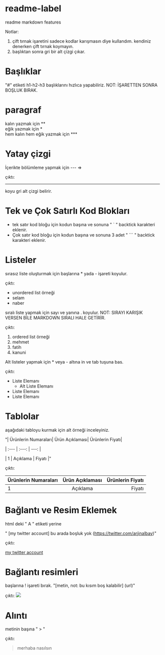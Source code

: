 # readme-label
readme markdown features

Notlar:
1. çift tırnak işaretini sadece kodlar karışmasın diye kullandım. kendiniz denerken çift tırnak koymayın.
3. başlıktan sonra gri bir alt çizgi çıkar.


# Başlıklar

"#" etiketi h1-h2-h3 başlıklarını hızlıca yapabiliriz.
NOT: İŞARETTEN SONRA BOŞLUK BIRAK. 


 # paragraf
 
 kalın yazmak için **  
 eğik yazmak için *  
 hem kalın hem eğik yazmak için ***
 
 # Yatay çizgi

İçerikte bölümleme yapmak için --- =>

çıktı:

---

koyu gri alt çizgi belirir.


# Tek ve Çok Satırlı Kod Blokları

* tek satır kod bloğu için kodun başına ve sonuna " ` "  backtick  karakteri eklenir.
* Çok satır kod bloğu için kodun başına ve sonuna 3 adet " ``` " backtick  karakteri eklenir.


# Listeler

sırasız liste oluşturmak için başlarına * yada - işareti koyulur.

çıktı:

 - unordered list örneği
 - selam 
 - naber

sıralı liste yapmak için sayı ve yanına . koyulur.
NOT: SIRAYI KARIŞIK VERSEN BİLE MARKDOWN SIRALI HALE GETİRİR.

çıktı:

  1. ordered list örneği
  2. mehmet
  3. fatih
  4. kanuni

Alt listeler yapmak için * veya - altına in ve tab tuşuna bas.

çıktı:

* Liste Elemanı
  *   Alt Liste Elemanı
*   Liste Elemanı
*   Liste Elemanı


# Tablolar

aşağıdaki tabloyu kurmak için  alt örneği inceleyiniz.

"| Ürünlerin Numaraları| Ürün Açıklaması| Ürünlerin Fiyatı|

| :--- | :---: | ---: |

| 1 | Açıklama | Fiyatı |"

çıktı:

| Ürünlerin Numaraları| Ürün Açıklaması| Ürünlerin Fiyatı|
| :--- | :---: | ---: |
| 1 | Açıklama | Fiyatı |

# Bağlantı ve Resim Eklemek

html deki " A " etiketi yerine 
 
" [my twitter account] bu arada boşluk yok (https://twitter.com/arjinalbay)" 
 
 çıktı:
 
 [my twitter account](https://twitter.com/arjinalbay)
 
 # Bağlantı resimleri
 
  başlarına ! işareti bırak. 
  "[metin, not: bu kısım boş kalabilir] (url)"
  
  çıktı:
  ![](https://cdn.mos.cms.futurecdn.net/MYfM3z3ESHpZTDj8cfbYy4-1024-80.jpeg.webp)
 
  # Alıntı
 
 metinin başına " > "
 
 çıktı:
 
 > merhaba nasılsın 
